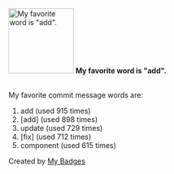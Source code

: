 <img src="https://my-badges.github.io/my-badges/favorite-word.png" alt="My favorite word is &quot;add&quot;." title="My favorite word is &quot;add&quot;." width="128">
<strong>My favorite word is &quot;add&quot;.</strong>
<br><br>

My favorite commit message words are:

1. add (used 915 times)
2. [add] (used 898 times)
3. update (used 729 times)
4. [fix] (used 712 times)
5. component (used 615 times)


Created by <a href="https://github.com/my-badges/my-badges">My Badges</a>